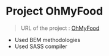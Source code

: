 # Project OhMyFood
> URL of the project : [OhMyFood](https://jean-baradat.github.io/OC-p3-ohmyfood-12-2022/)

- Used BEM methodologies
- Used SASS compiler
